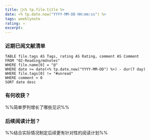 ```yaml
---
title: 🥑<% tp.file.title %>
date: <% tp.date.now("YYYY-MM-DD HH:mm:ss") %>
tags: weeklynote
rating: ⭐️
excerpt: 
---
```


### 近期已阅文献清单

```dataview
TABLE file.tags AS Tags, rating AS Rating, comment AS Comment
FROM "02-Reading/mdnotes"
WHERE file.name[0] = "@"
WHERE date >= date(<% tp.date.now("YYYY-MM-DD") %>) - dur(7 day)
WHERE file.tags[0] != "#unread"
WHERE comment > 0
SORT date desc
```

### 有何收获？
%%简单罗列增长了哪些见识%%

### 后续阅读计划？
%%结合实际情况制定后续更有针对性的阅读计划%%


